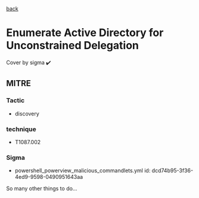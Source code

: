 [back](../index.md)
# Enumerate Active Directory for Unconstrained Delegation
Cover by sigma :heavy_check_mark: 

## MITRE
### Tactic
  - discovery

### technique
  - T1087.002

### Sigma
 - powershell_powerview_malicious_commandlets.yml id: dcd74b95-3f36-4ed9-9598-0490951643aa


 So many other things to do...